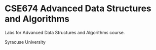 # CSE674 Advanced Data Structures and Algorithms

Labs for Advanced Data Structures and Algorithms course.

Syracuse University
